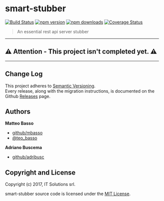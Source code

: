 # smart-stubber

[![Build Status](https://travis-ci.org/itsolutions-dev/smart-stubber.svg?branch=master)](https://travis-ci.org/itsolutions-dev/smart-stubber)
[![npm version](https://img.shields.io/npm/v/smart-stubber.svg)](https://www.npmjs.com/package/smart-stubber)
[![npm downloads](https://img.shields.io/npm/dm/smart-stubber.svg?maxAge=2592000)](https://www.npmjs.com/package/smart-stubber)
[![Coverage Status](https://coveralls.io/repos/github/itsolutions-dev/smart-stubber/badge.svg?branch=master)](https://coveralls.io/github/itsolutions-dev/smart-stubber?branch=master)

> An essential rest api server stubber

---

:warning: **Attention - This project isn't completed yet.** :warning:
---

---

## Change Log

This project adheres to [Semantic Versioning](http://semver.org/).  
Every release, along with the migration instructions, is documented on the Github [Releases](https://github.com/itsolutions-dev/smart-stubber/releases) page.

## Authors
**Matteo Basso**
- [github/mbasso](https://github.com/mbasso)
- [@teo_basso](https://twitter.com/teo_basso)

**Adriano Buscema**
- [github/adribusc](https://github.com/adribusc)

## Copyright and License
Copyright (c) 2017, IT Solutions srl.

smart-stubber source code is licensed under the [MIT License](https://github.com/itsolutions-dev/smart-stubber/blob/master/LICENSE.md).
